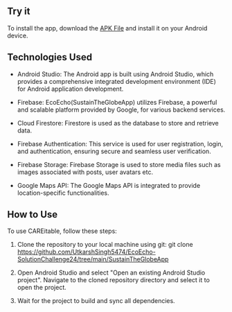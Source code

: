 ## Try it
To install the app, download the [APK File](https://github.com/UtkarshSingh5474/EcoEcho-SolutionChallenge24/blob/main/SustainTheGlobeApp/app-debug.apk) and install it on your Android device.


## Technologies Used

- Android Studio: The Android app is built using Android Studio, which provides a comprehensive integrated development environment (IDE) for Android application development.

- Firebase: EcoEcho(SustainTheGlobeApp) utilizes Firebase, a powerful and scalable platform provided by Google, for various backend services.

- Cloud Firestore: Firestore is used as the database to store and retrieve data.

- Firebase Authentication: This service is used for user registration, login, and authentication, ensuring secure and seamless user verification.

- Firebase Storage: Firebase Storage is used to store media files such as images associated with posts, user avatars etc.

- Google Maps API: The Google Maps API is integrated to provide location-specific functionalities.

## How to Use

To use CAREitable, follow these steps:

1) Clone the repository to your local machine using git:
git clone https://github.com/UtkarshSingh5474/EcoEcho-SolutionChallenge24/tree/main/SustainTheGlobeApp

2) Open Android Studio and select "Open an existing Android Studio project". Navigate to the cloned repository directory and select it to open the project.

3) Wait for the project to build and sync all dependencies.
